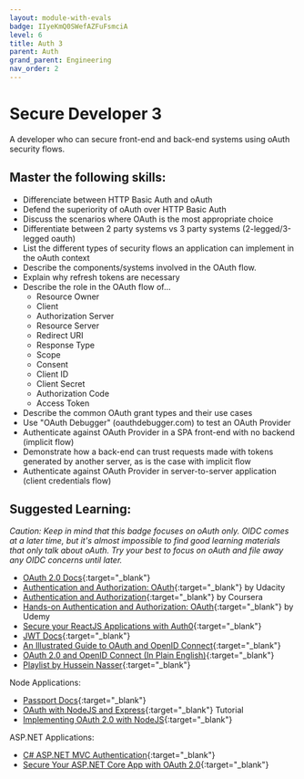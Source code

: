 ```yaml
---
layout: module-with-evals
badge: IIyeKmQ0SWefAZFuFsmciA
level: 6
title: Auth 3
parent: Auth
grand_parent: Engineering
nav_order: 2
---
```

# Secure Developer 3

A developer who can secure front-end and back-end systems using oAuth security flows.

## Master the following skills:

- Differenciate between HTTP Basic Auth and oAuth
- Defend the superiority of oAuth over HTTP Basic Auth
- Discuss the scenarios where OAuth is the most appropriate choice
- Differentiate between 2 party systems vs 3 party systems (2-legged/3-legged oauth)
- List the different types of security flows an application can implement in the oAuth context
- Describe the components/systems involved in the OAuth flow.
- Explain why refresh tokens are necessary
- Describe the role in the OAuth flow of...
  - Resource Owner
  - Client
  - Authorization Server
  - Resource Server
  - Redirect URI
  - Response Type
  - Scope
  - Consent
  - Client ID
  - Client Secret
  - Authorization Code
  - Access Token
- Describe the common OAuth grant types and their use cases
- Use "OAuth Debugger" (oauthdebugger.com) to test an OAuth Provider
- Authenticate against OAuth Provider in a SPA front-end with no backend (implicit flow)
- Demonstrate how a back-end can trust requests made with tokens generated by another server, as is the case with implicit flow
- Authenticate against OAuth Provider in server-to-server application (client credentials flow)

## Suggested Learning:

_Caution: Keep in mind that this badge focuses on oAuth only. OIDC comes at a later time, but it's almost impossible to find good learning materials that only talk about oAuth. Try your best to focus on oAuth and file away any OIDC concerns until later._

- [OAuth 2.0 Docs](https://oauth.net/2/){:target="\_blank"}
- [Authentication and Authorization: OAuth](https://www.udacity.com/course/authentication-authorization-oauth--ud330){:target="\_blank"} by Udacity
- [Authentication and Authorization](https://www.coursera.org/lecture/information-security-data/authentication-and-authorisation-DXhwt){:target="\_blank"} by Coursera
- [Hands-on Authentication and Authorization: OAuth](https://www.udemy.com/course/hands-on-oauth-authentication-and-authorization-with-oauth2/){:target="\_blank"} by Udemy
- [Secure your ReactJS Applications with Auth0](https://www.udemy.com/course/secure-your-reactjs-applications-with-auth0/){:target="\_blank"}
- [JWT Docs](https://jwt.io/){:target="\_blank"}
- [An Illustrated Guide to OAuth and OpenID Connect](https://developer.okta.com/blog/2019/10/21/illustrated-guide-to-oauth-and-oidc){:target="\_blank"}
- [OAuth 2.0 and OpenID Connect (In Plain English)](https://www.youtube.com/watch?v=996OiexHze0){:target="\_blank"}
- [Playlist by Hussein Nasser](https://www.youtube.com/playlist?list=PLQnljOFTspQU3YDMRSMvzflh_qXoz9zfv){:target="\_blank"}

Node Applications:
- [Passport Docs](http://www.passportjs.org/){:target="\_blank"}
- [OAuth with NodeJS and Express](http://thecodebarbarian.com/oauth-with-node-js-and-express.html){:target="\_blank"} Tutorial
- [Implementing OAuth 2.0 with NodeJS](https://www.sohamkamani.com/blog/javascript/2018-06-24-oauth-with-node-js/){:target="\_blank"}

ASP.NET Applications:
- [C# ASP.NET MVC Authentication](https://youtu.be/kpSwmLlMu9E){:target="\_blank"}
- [Secure Your ASP.NET Core App with OAuth 2.0](https://developer.okta.com/blog/2019/07/12/secure-your-aspnet-core-app-with-oauth){:target="\_blank"}

